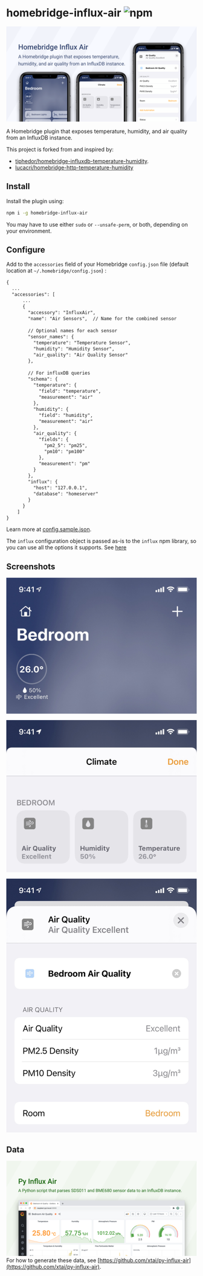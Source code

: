 # homebridge-influx-air ![npm](https://img.shields.io/npm/v/homebridge-influx-air?style=flat-square)

![Banner Image](./screenshots/homebridge-influx-air.png)

A Homebridge plugin that exposes temperature, humidity, and air quality from an InfluxDB instance.

This project is forked from and inspired by:

- [tiphedor/homebridge-influxdb-temperature-humidity](https://github.com/tiphedor/homebridge-influxdb-temperature-humidity/).
- [lucacri/homebridge-http-temperature-humidity](https://github.com/lucacri/homebridge-http-temperature-humidity/)

## Install

Install the plugin using:

```bash
npm i -g homebridge-influx-air
```

You may have to use either `sudo` or `--unsafe-perm`, or both, depending on your environment.

## Configure

Add to the `accessories` field of your Homebridge `config.json` file (default location at `~/.homebridge/config.json`) :

```
{
  ...
  "accessories": [
      ...
      {
        "accessory": "InfluxAir",
        "name": "Air Sensors",  // Name for the combined sensor

        // Optional names for each sensor
        "sensor_names": {
          "temperature": "Temperature Sensor",
          "humidity": "Humidity Sensor",
          "air_quality": "Air Quality Sensor"
        },

        // For influxDB queries
        "schema": {
          "temperature": {
            "field": "temperature",
            "measurement": "air"
          },
          "humidity": {
            "field": "humidity",
            "measurement": "air"
          },
          "air_quality": {
            "fields": {
              "pm2_5": "pm25",
              "pm10": "pm100"
            },
            "measurement": "pm"
          }
        },
        "influx": {
          "host": "127.0.0.1",
          "database": "homeserver"
        }
      }
    ]
}
```

Learn more at [config.sample.json](./config.sample.json).

The `influx` configuration object is passed as-is to the `influx` npm library, so you can use all the options it supports. See [here](https://node-influx.github.io/class/src/index.js~InfluxDB.html#instance-constructor-constructor)

## Screenshots

![Status Summary](./screenshots/screenshot-1.jpg)

![Air Quality, Humidity, and Temperature Tiles](./screenshots/screenshot-2.jpg)

![Air Quality Tile with PM 2.5 and PM 10 Densities](./screenshots/screenshot-3.jpg)

## Data

[![Py Influx Air](https://github.com/xtai/py-influx-air/raw/main/screenshots/py-influx-air.png)](https://github.com/xtai/py-influx-air)
For how to generate these data, see [https://github.com/xtai/py-influx-air](https://github.com/xtai/py-influx-air).

